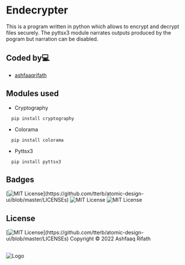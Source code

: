 # Endecrypter

This is a program written in python which allows to encrypt and decrypt files securely. The pyttsx3 module narrates outputs produced by the pogram but narration can be disabled.

## Coded by💻

- [ashfaaqrifath](https://github.com/ashfaaqrifath/)

## Modules used
* Cryptography
```
  pip install cryptography
```

* Colorama
```
  pip install colorama
```

* Pyttsx3
```
  pip install pyttsx3
```
## Badges

[![MIT License](https://img.shields.io/apm/l/atomic-design-ui.svg?)](https://github.com/tterb/atomic-design-ui/blob/master/LICENSEs)
![MIT License](https://img.shields.io/github/followers/ashfaaqrifath?style=social)
![MIT License](https://img.shields.io/github/stars/ashfaaqrifath/Endecrypter?style=social)

## License

[![MIT License](https://img.shields.io/apm/l/atomic-design-ui.svg?)](https://github.com/tterb/atomic-design-ui/blob/master/LICENSEs)  Copyright © 2022 Ashfaaq Rifath
##
![Logo](https://ashfaaqrifath.github.io/aq%20logo.png)
